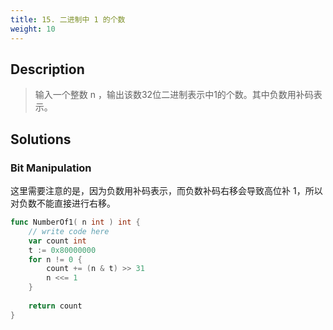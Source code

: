 ```yaml
---
title: 15. 二进制中 1 的个数
weight: 10
---
```


## Description

>  输入一个整数 n ，输出该数32位二进制表示中1的个数。其中负数用补码表示。

## Solutions

### Bit Manipulation

这里需要注意的是，因为负数用补码表示，而负数补码右移会导致高位补 1，所以对负数不能直接进行右移。
```go
func NumberOf1( n int ) int {
    // write code here
    var count int
    t := 0x80000000
    for n != 0 {
        count += (n & t) >> 31
        n <<= 1
    }
    
    return count
}
```
